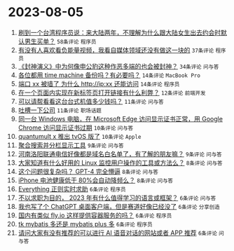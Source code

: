 # 2023-08-05

1. [刷到一个台湾程序员说：来大陆两年，不理解为什么跟大陆女生出去约会时默认男生买单？](https://www.v2ex.com/t/962567) `58条评论` `程序员`
1. [有没有人喜欢看负能量视频，我看自媒体领域还没有做这一块的](https://www.v2ex.com/t/962575) `37条评论` `程序员`
1. [《封神演义》中为何像申公豹这种作恶多端的也会被封神？](https://www.v2ex.com/t/962560) `34条评论` `问与答`
1. [各位都用 time machine 备份吗？有必要吗？](https://www.v2ex.com/t/962591) `14条评论` `MacBook Pro`
1. [端口 xx 被墙了 为什么 http://ip:xx 还能访问](https://www.v2ex.com/t/962585) `14条评论` `程序员`
1. [在一个页面内实现在新标签页打开链接有什么利弊？](https://www.v2ex.com/t/962566) `12条评论` `前端开发`
1. [可以请帮看看这台台式机值多少钱吗？](https://www.v2ex.com/t/962574) `11条评论` `问与答`
1. [吐槽一下公司](https://www.v2ex.com/t/962568) `11条评论` `职场话题`
1. [同一台 Windows 电脑，在 Microsoft Edge 访问显示证书正常，用 Google Chrome 访问显示证书过期](https://www.v2ex.com/t/962581) `10条评论` `问与答`
1. [quantumult x 推出 tvOS 版了](https://www.v2ex.com/t/962573) `10条评论` `Apple`
1. [聚合搜索并分栏显示工具](https://www.v2ex.com/t/962582) `9条评论` `问与答`
1. [河南洛阳联通电信好像都是域名白名单了，有了解的朋友嘛？](https://www.v2ex.com/t/962578) `9条评论` `问与答`
1. [大家知道有什么好用的 Linux 监控用户操作的工具或方法么？](https://www.v2ex.com/t/962571) `8条评论` `问与答`
1. [这个问题很复杂吗？ GPT-4 完全懵逼](https://www.v2ex.com/t/962561) `8条评论` `问与答`
1. [iPhone 电池健康低于 80%会自动降频么？](https://www.v2ex.com/t/962557) `8条评论` `问与答`
1. [Everything 正则实时求助](https://www.v2ex.com/t/962604) `6条评论` `程序员`
1. [不以求职为目的， 2023 年有什么值得学习的语言或框架？](https://www.v2ex.com/t/962590) `6条评论` `问与答`
1. [我也写了个 ChatGPT 桌面客户端，但是赛道好像已经没了](https://www.v2ex.com/t/962584) `6条评论` `分享创造`
1. [国内有类似 fly.io 这样提供容器服务的吗？](https://www.v2ex.com/t/962580) `6条评论` `程序员`
1. [tk mybatis 多还是 mybatis plus 多](https://www.v2ex.com/t/962564) `6条评论` `程序员`
1. [请问大家有没有推荐的可以进行 AI 语音对话的网站或者 APP 推荐](https://www.v2ex.com/t/962563) `6条评论` `问与答`
